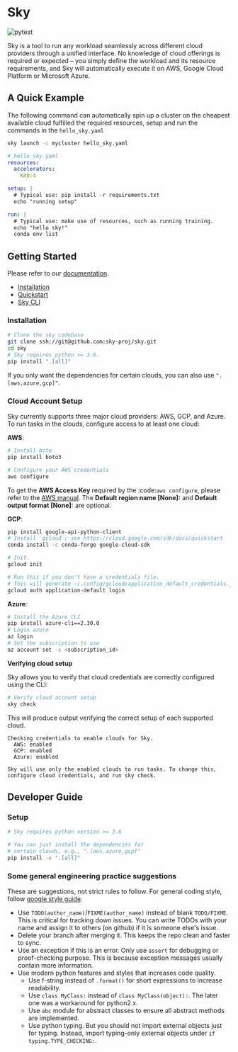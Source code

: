 # Sky

![pytest](https://github.com/sky-proj/sky/actions/workflows/pytest.yml/badge.svg)

Sky is a tool to run any workload seamlessly across different cloud providers through a unified interface. No knowledge of cloud offerings is required or expected – you simply define the workload and its resource requirements, and Sky will automatically execute it on AWS, Google Cloud Platform or Microsoft Azure.

<!-- TODO: We need a logo here -->
## A Quick Example
The following command can automatically spin up a cluster on the cheapest available cloud fulfilled the required resources, setup and run the commands in the `hello_sky.yaml`
```bash
sky launch -c mycluster hello_sky.yaml
```

```yaml
# hello_sky.yaml
resources:
  accelerators:
    K80:4

setup: |
  # Typical use: pip install -r requirements.txt
  echo "running setup"

run: |
  # Typical use: make use of resources, such as running training.
  echo "hello sky!"
  conda env list
```

## Getting Started
Please refer to our [documentation](https://sky-proj-sky.readthedocs-hosted.com/en/latest/).
- [Installation](https://sky-proj-sky.readthedocs-hosted.com/en/latest/getting-started/installation.html)
- [Quickstart](https://sky-proj-sky.readthedocs-hosted.com/en/latest/getting-started/quickstart.html)
- [Sky CLI](https://sky-proj-sky.readthedocs-hosted.com/en/latest/reference/cli.html)

### Installation

```bash
# Clone the sky codebase
git clone ssh://git@github.com:sky-proj/sky.git
cd sky
# Sky requires python >= 3.6.
pip install ".[all]"
```

If you only want the dependencies for certain clouds, you can also use
`".[aws,azure,gcp]"`.

### Cloud Account Setup

Sky currently supports three major cloud providers: AWS, GCP, and Azure.  To run
tasks in the clouds, configure access to at least one cloud:

**AWS**:

```bash
# Install boto
pip install boto3

# Configure your AWS credentials
aws configure
```

To get the **AWS Access Key** required by the :code:`aws configure`, please refer to the [AWS manual](https://docs.aws.amazon.com/IAM/latest/UserGuide/id_credentials_access-keys.html#Using_CreateAccessKey). The **Default region name [None]:** and **Default output format [None]:** are optional.

**GCP**:

```bash
pip install google-api-python-client
# Install `gcloud`; see https://cloud.google.com/sdk/docs/quickstart
conda install -c conda-forge google-cloud-sdk

# Init.
gcloud init

# Run this if you don't have a credentials file.
# This will generate ~/.config/gcloud/application_default_credentials.json.
gcloud auth application-default login
```

**Azure**:

```bash
# Install the Azure CLI
pip install azure-cli==2.30.0
# Login azure
az login
# Set the subscription to use
az account set -s <subscription_id>
```

**Verifying cloud setup**

Sky allows you to verify that cloud credentials are correctly configured using
the CLI:

```bash
# Verify cloud account setup
sky check
```

This will produce output verifying the correct setup of each supported cloud.

```
Checking credentials to enable clouds for Sky.
  AWS: enabled
  GCP: enabled
  Azure: enabled

Sky will use only the enabled clouds to run tasks. To change this, configure cloud credentials, and run sky check.
```

## Developer Guide
### Setup

```bash
# Sky requires python version >= 3.6

# You can just install the dependencies for
# certain clouds, e.g., ".[aws,azure,gcp]"
pip install -e ".[all]"
```

<!-- TODO (gautam): Removed since we have reversed it -->
<!-- ## SSH Access
The system currently supports SSH access for launched VMs by modifying your local `~/.ssh/config`. For git credentials to forward seamlessly, users must start their SSH agent and add their GitHub SSH key to it:
```
eval "$(ssh-agent -s)"
ssh-add -K /path/to/key  # e.g. ~/.ssh/id_ed25519
```
For more information on GitHub authentication and keys, see their [setup tutorial](https://docs.github.com/en/authentication/connecting-to-github-with-ssh/generating-a-new-ssh-key-and-adding-it-to-the-ssh-agent#adding-your-ssh-key-to-the-ssh-agent). -->

### Some general engineering practice suggestions

These are suggestions, not strict rules to follow. For general coding style, follow [google style guide](https://google.github.io/styleguide/pyguide.html).

* Use `TODO(author_name)`/`FIXME(author_name)` instead of blank `TODO/FIXME`. This is critical for tracking down issues. You can write TODOs with your name and assign it to others (on github) if it is someone else's issue.
* Delete your branch after merging it. This keeps the repo clean and faster to sync.
* Use an exception if this is an error. Only use `assert` for debugging or proof-checking purpose. This is because exception messages usually contain more information.
* Use modern python features and styles that increases code quality.
  * Use f-string instead of `.format()` for short expressions to increase readability.
  * Use `class MyClass:` instead of `class MyClass(object):`. The later one was a workaround for python2.x.
  * Use `abc` module for abstract classes to ensure all abstract methods are implemented.
  * Use python typing. But you should not import external objects just for typing. Instead, import typing-only external objects under `if typing.TYPE_CHECKING:`.
